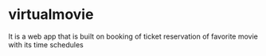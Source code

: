 # virtualmovie
It is a web app that is built on booking of ticket reservation of favorite movie with its time schedules
